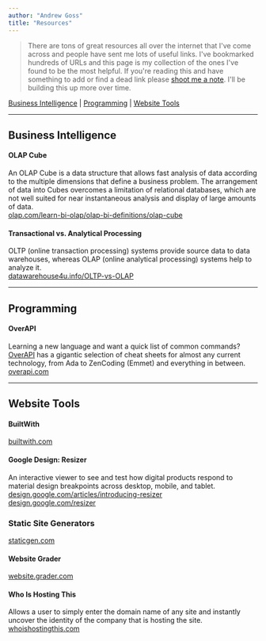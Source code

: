 ```yaml
---
author: "Andrew Goss"
title: "Resources"
---
```


> There are tons of great resources all over the internet that I've come across and people have sent me lots of useful links. I've bookmarked hundreds of URLs and this page is my collection of the ones I've found to be the most helpful. If you're reading this and have something to add or find a dead link please <a href="mailto:andrewrgoss@gmail.com" target="_blank">shoot me a note</a>. I'll be building this up more over time.

[Business Intelligence](#business_intelligence) | [Programming](#programming) | [Website Tools](#website_tools)

<hr>

## <a name="business_intelligence"></a>Business Intelligence

#### OLAP Cube

An OLAP Cube is a data structure that allows fast analysis of data according to the multiple dimensions that define a business problem. The arrangement of data into Cubes overcomes a limitation of relational databases, which are not well suited for near instantaneous analysis and display of large amounts of data.<br>
<a href="http://olap.com/learn-bi-olap/olap-bi-definitions/olap-cube" target="_blank">olap.com/learn-bi-olap/olap-bi-definitions/olap-cube</a>

#### Transactional vs. Analytical Processing

OLTP (online transaction processing) systems provide source data to data warehouses, whereas OLAP (online analytical processing) systems help to analyze it.<br>
<a href="http://datawarehouse4u.info/OLTP-vs-OLAP.html" target="_blank">datawarehouse4u.info/OLTP-vs-OLAP</a>

<hr>

## <a name="programming"></a>Programming

#### OverAPI

Learning a new language and want a quick list of common commands? <a href="http://overapi.com" target="_blank">OverAPI</a> has a gigantic selection of cheat sheets for almost any current technology, from Ada to ZenCoding (Emmet) and everything in between.<br>
<a href="http://overapi.com" target="_blank">overapi.com</a>

<hr>

## <a name="website_tools"></a>Website Tools

#### BuiltWith

<a href="http://builtwith.com" target="_blank">builtwith.com</a>

#### Google Design: Resizer

An interactive viewer to see and test how digital products respond to material design breakpoints across desktop, mobile, and tablet.<br>
<a href="https://design.google.com/articles/introducing-resizer" target="_blank">design.google.com/articles/introducing-resizer</a><br>
<a href="http://design.google.com/resizer" target="_blank">design.google.com/resizer</a>

### Static Site Generators

<a href="https://www.staticgen.com" target="_blank">staticgen.com</a>

#### Website Grader

<a href="https://website.grader.com" target="_blank">website.grader.com</a>

#### Who Is Hosting This

Allows a user to simply enter the domain name of any site and instantly uncover the identity of the company that is hosting the site.<br>
<a href="http://www.whoishostingthis.com" target="_blank">whoishostingthis.com</a>